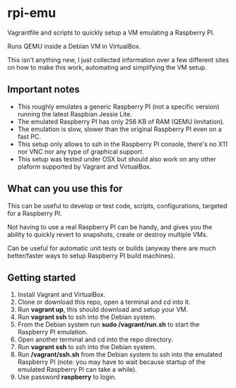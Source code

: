 # rpi-emu
Vagrantfile and scripts to quickly setup a VM emulating a Raspberry PI.

Runs QEMU inside a Debian VM in VirtualBox.

This isn't anything new, I just collected information over a few different sites on how to make this work, automating and simplifying the VM setup.

## Important notes
* This roughly emulates a generic Raspberry PI (not a specific version) running the latest Raspbian Jessie Lite.
* The emulated Raspberry PI has only 256 KB of RAM (QEMU limitation).
* The emulation is slow, slower than the original Raspberry PI even on a fast PC.
* This setup only allows to ssh in the Raspberry PI console, there's no X11 nor VNC nor any type of graphical support.
* This setup was tested under OSX but should also work on any other plaform supported by Vagrant and VirtualBox.

## What can you use this for
This can be useful to develop or test code, scripts, configurations, targeted for a Raspberry PI.

Not having to use a real Raspberry PI can be handy, and gives you the ability to quickly revert to snapshots, create or destroy multiple VMs.

Can be useful for automatic unit tests or builds (anyway there are much better/faster ways to setup Raspberry PI build machines).

## Getting started
1. Install Vagrant and VirtualBox.
2. Clone or download this repo, open a terminal and cd into it.
3. Run **vagrant up**, this should download and setup your VM.
4. Run **vagrant ssh** to ssh into the Debian system.
5. From the Debian system run **sudo /vagrant/run.sh** to start the Raspberry PI emulation.
6. Open another terminal and cd into the repo directory.
7. Run **vagrant ssh** to ssh into the Debian system.
8. Run **/vagrant/ssh.sh** from the Debian system to ssh into the emulated Raspberry PI (note: you may have to wait because startup of the emulated Raspberry Pi can take a while).
9. Use password **raspberry** to login.
